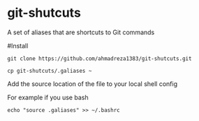 # git-shutcuts
A set of aliases that are shortcuts to Git commands

#Install


```
git clone https://github.com/ahmadreza1383/git-shutcuts.git
```  
  
  
  ```
  cp git-shutcuts/.galiases ~
  ```  
    
     
Add the source location of the file to your local shell config

For example if you use bash

```
echo "source .galiases" >> ~/.bashrc  
```
